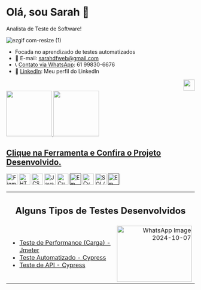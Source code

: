 # Olá, sou Sarah 👋
Analista de Teste de Software! <br> 

![ezgif com-resize (1)](https://github.com/sarahdfweb/sarahdfweb/assets/87348787/eaa8cc99-4e2a-413a-8885-a7cba1b39857)



-  Focada no aprendizado de testes automatizados
- 📧 E-mail: sarahdfweb@gmail.com
- 📞 <a href="https://wa.me/5561998306676">Contato via WhatsApp</a>: 61 99830-6676
- 🔗 <a href="https://www.linkedin.com/in/sarahdfweb/">LinkedIn</a>: Meu perfil do LinkedIn
 <div align="right">
  <img src="https://projectpokemon.org/images/normal-sprite/vivillon-meadow.gif" width="30" height="30">
   


</div>
<div>
  <a href="https://github.com/sarahdfweb">
  <img height="122em"src="https://github-readme-stats.vercel.app/api?username=sarahdfweb&show_icons=true&theme=radical&include_all_commits=true&count_private=true"/>  
  <img height="122em"src="https://github-readme-stats.vercel.app/api/top-langs/?username=sarahdfweb&layout=compact&langs_count=16&theme=radical"/>  
</div> 
    
<div>
<h2>Clique na Ferramenta e Confira o Projeto Desenvolvido.</h2>




  <a href="https://www.figma.com/proto/q3rGN2U7WEVFT5cdE8vD4N/Untitled?page-id=0%3A1&type=design&node-id=1-4&viewport=680%2C485%2C0.25&t=oyOS89Fd8YNWBc79-1&scaling=scale-down&mode=design"><img width="30px" src="https://cdn.jsdelivr.net/gh/devicons/devicon/icons/figma/figma-original.svg" title="Figma" target="_blank"></a>
  <a href="https://sarahdfweb.github.io/books/"><img width="30px" src="https://cdn.jsdelivr.net/gh/devicons/devicon/icons/html5/html5-original-wordmark.svg" title="HTML5"></a>
  <a href="https://sarahdfweb.github.io/cartao-pokemon"><img width="30px" src="https://cdn.jsdelivr.net/gh/devicons/devicon/icons/css3/css3-original-wordmark.svg" title="CSS3"></a>
  <a href="https://sarahdfweb.github.io/xmen/"><img width="30px" src="https://cdn.jsdelivr.net/gh/devicons/devicon/icons/javascript/javascript-original.svg" title="JavaScript"></a>
  <a href="https://github.com/sarahdfweb/especializacao_testes_software/tree/main/Gherkin"><img width="30px" src="https://cucumber.io/cucumber/media/images/logos/icons/cucumber-open-icon.svg" title="Cucumber"></a>
  <a href=""><img width="30px" src="https://www.svgrepo.com/show/354202/postman-icon.svg" title="Em construção"></a>
  <a href="https://github.com/sarahdfweb/Teste-Api-Cypress"><img width="30px" src="https://asset.brandfetch.io/idIq_kF0rb/idv3zwmSiY.jpeg" title="Cypress"></a>
  <a href="https://github.com/sarahdfweb/SQLSERVER/tree/main"><img width="30px" src="https://github.com/sarahdfweb/sarahdfweb/assets/87348787/f94a8dea-654a-4393-8ce6-ebeb8cf01464" title="SQL/NOSQL"></a>
  <a href=""><img width="30px" src="https://jmeter.apache.org/images/jmeter_square.png" title="Em construção"></a>

</div>

<table style="width: 100%;">
  <tr>
    <td colspan="2" style="text-align: center;">
    <h2>Alguns Tipos de Testes Desenvolvidos</h2>
    </td>
  </tr>
  <tr>
    <td style="width: 70%;">
      <ul>
        <li><a href="https://github.com/sarahdfweb/Testeperformance/assets/87348787/caefa8b6-2bbd-4e5d-80ac-2c025ec5dc30" title="Teste de Carga" target="_blank">Teste de Performance (Carga) - Jmeter</a></li>
        <li><a href="https://reccloud.com/pt/u/ec8d1ae" title="Teste com Cypress" target="_blank">Teste Automatizado - Cypress</a></li>
        <li><a href="https://reccloud.com/pt/u/ec8d1ae" title="Teste API" target="_blank">Teste de API - Cypress</a></li>
     <!-- <li><a href="" title="Em Construção" target="_blank">Teste Selenium WebDriverIO</a></li> --> 
      </ul>
    </td>
    <td style="width: 30%; text-align: right;">
      <img src="https://github.com/user-attachments/assets/f5d97487-60ad-49d8-a002-a4856f535f4c" width="200" height="150" alt="WhatsApp Image 2024-10-07">
    </td>
  </tr>
</table>












